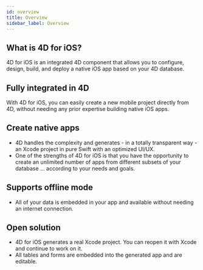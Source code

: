 ```yaml
---
id: overview
title: Overview
sidebar_label: Overview
---
```


## What is 4D for iOS?

4D for iOS is an integrated 4D component that allows you to configure, design, build, and deploy a native iOS app based on your 4D database.

## Fully integrated in 4D

With 4D for iOS, you can easily create a new mobile project directly from 4D, without needing any prior expertise building native iOS apps.

## Create native apps
* 4D handles the complexity and generates - in a totally transparent way - an Xcode project in pure Swift with an optimized UI/UX.
* One of the strengths of 4D for iOS is that you have the opportunity to create an unlimited number of apps from different subsets of your database ... according to your needs and goals.


## Supports offline mode
* All of your data is embedded in your app and available without needing an internet connection.


## Open solution
* 4D for iOS generates a real Xcode project. You can reopen it with Xcode and continue to work on it.
* All tables and forms are embedded into the generated app and are editable.
